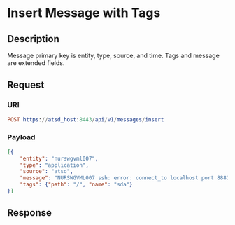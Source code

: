 # Insert Message with Tags

## Description

Message primary key is entity, type, source, and time. Tags and message are extended fields.

## Request

### URI
```elm
POST https://atsd_host:8443/api/v1/messages/insert
```
### Payload
```json
[{
    "entity": "nurswgvml007",
    "type": "application",
	"source": "atsd",
    "message": "NURSWGVML007 ssh: error: connect_to localhost port 8881: failed.",
    "tags": {"path": "/", "name": "sda"}
}]
```

## Response
```
```
